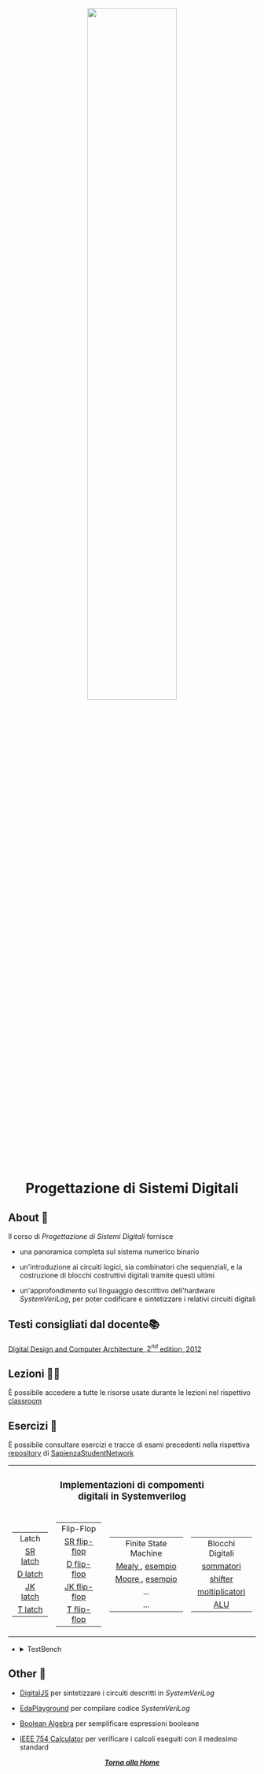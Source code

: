 <div align="center">

<img src="https://antmicro.com/blog/images/systemverilog.svg" width=60% >

# Progettazione di Sistemi Digitali

</div>

## About 🔎

Il corso di *Progettazione di Sistemi Digitali* fornisce

- una panoramica completa sul sistema numerico binario

- un'introduzione ai circuiti logici, sia combinatori che sequenziali, e la costruzione di blocchi costruttivi digitali tramite questi ultimi

- un'approfondimento sul linguaggio descrittivo dell'hardware *SystemVeriLog*, per poter codificare e sintetizzare i relativi circuiti digitali

## Testi consigliati dal docente📚

[Digital Design and Computer Architecture, $2^{nd}$ edition, 2012](https://moodle.tktk.ee/pluginfile.php/270005/mod_resource/content/1/Harris%20D.%20M.%2C%20Harris%20S.%20L.%20-%20Digital%20Design%20and%20Computer%20Architecture%2C%202nd%20Edition%20-%202012.pdf)

## Lezioni 👨‍🏫

È possibile accedere a tutte le risorse usate durante le lezioni nel rispettivo [classroom](https://classroom.google.com/c/MTczNjk2NDI1MjI5?cjc=blb53dw)

## Esercizi 📝

È possibile consultare esercizi e tracce di esami precedenti nella rispettiva [repository](https://github.com/sapienzastudentsnetwork/progettazione-di-sistemi-digitali) di [SapienzaStudentNetwork](https://github.com/sapienzastudentsnetwork/)

<table align="center">
    <tr>
        <td colspan="4" align="center">
            <h3>Implementazioni di compomenti <br> digitali in Systemverilog</h3>
        </td>
    </tr>
    <tr>
        <td>
            <table>
                <tr>
                    <td align="center">Latch</td>
                </tr>
                <tr>
                    <td align="center"> <a href="./Systemverilog/Latch/SR latch.sv"> SR latch </a> </td>
                </tr>
                <tr>
                    <td align="center"> <a href="./Systemverilog/Latch/D latch.sv"> D latch </a> </td>
                </tr>
                <tr>
                    <td align="center"> <a href="./Systemverilog/Latch/JK latch.sv"> JK latch </a> </td>
                </tr>
                <tr>
                    <td align="center"> <a href="./Systemverilog/Latch/T latch.sv"> T latch </a> </td>
                </tr>
            </table>
        </td>
        <td>
            <table>
                <tr>
                    <td align="center">Flip-Flop</td>
                </tr>
                <tr>
                    <td align="center"> <a href="./Systemverilog/Flip Flop/SR flip-flop.sv"> SR flip-flop </a> </td>
                </tr>
                <tr>
                    <td align="center"> <a href="./Systemverilog/Flip Flop/D flip-flop.sv"> D flip-flop </a> </td>
                </tr>
                <tr>
                    <td align="center"> <a href="./Systemverilog/Flip Flop/JK flip-flop.sv"> JK flip-flop </a> </td>
                </tr>
                <tr>
                    <td align="center"> <a href="./Systemverilog/Flip Flop/T flip-flop.sv"> T flip-flop </a> </td>
                </tr>
            </table>
        </td>
    <td>
      <table>
        <tr>
          <td align="center">Finite State Machine</td>
        </tr>
        <tr>
          <td align="center"> <a href="./Systemverilog/Macchine a Stati Finiti (FSM)/Mealy FSM.sv"> Mealy </a>, <a href="https://images.app.goo.gl/vjEfJL1uaThxQXBB6"> esempio </a> </td>
        </tr>
        <tr>
          <td align="center"> <a href="./Systemverilog/Macchine a Stati Finiti (FSM)/Moore FSM.sv"> Moore </a>, <a href="https://images.app.goo.gl/h74KNVzLzM1qNs9W8"> esempio </a> </td>
        </tr>
        <tr>
          <td align="center"> ... </td>
        </tr>
        <tr>
          <td align="center"> ... </td>
        </tr>
      </table>
    </td>
    <td>
            <table>
                <tr>
                    <td align="center"> Blocchi Digitali </td>
                </tr>
                <tr>
                    <td align="center"> <a href="./Systemverilog/Blocchi Digitali/Adders.sv"> sommatori </a> </td>
                </tr>
                <tr>
                    <td align="center"> <a href="./Systemverilog/Blocchi Digitali/Shifters.sv"> shifter </a> </td>
                </tr>
                <tr>
                    <td align="center"> <a href="./Systemverilog/Blocchi Digitali/Multipliers.sv"> moltiplicatori </td>
                </tr>
                <tr>
                    <td align="center"> <a href="./Systemverilog/Blocchi Digitali/Aritmetic Logic Unit.sv"> ALU </a> </td>
                </tr>
            </table>
        </td>
  </tr>
</table>

- <details closed>
      
    <summary> TestBench </summary>

  - [TestBench a 3 input](https://github.com/FedVlogger17/Uni-Notes/blob/main/Primo%20Anno/Primo%20Semestre/Progettazione%20di%20Sistemi%20Digitali/Sysverilog/TestBench/test%20circuito%20a%203%20input.sv)

  </details>

## Other 🔗

- [DigitalJS](https://digitaljs.tilk.eu) per sintetizzare i circuiti descritti in *SystemVeriLog*

- [EdaPlayground](https://www.edaplayground.com/) per compilare codice *SystemVeriLog*

- [Boolean Algebra](https://www.boolean-algebra.com/) per semplificare espressioni booleane

- [IEEE 754 Calculator](https://weitz.de/ieee/) per verificare i calcoli eseguiti con il medesimo standard

<div align="center">

[***Torna alla Home***](../../../)

</div>

